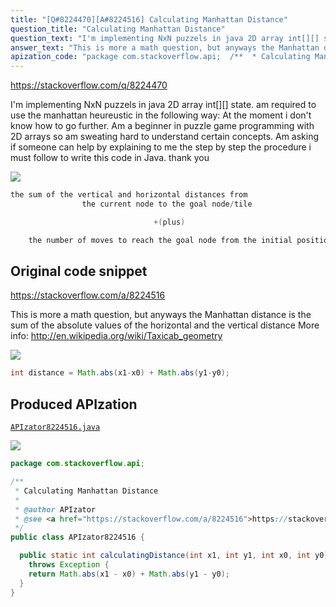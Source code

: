 ```yaml
---
title: "[Q#8224470][A#8224516] Calculating Manhattan Distance"
question_title: "Calculating Manhattan Distance"
question_text: "I'm implementing NxN puzzels in java 2D array int[][] state. am required to use the manhattan heureustic in the following way: At the moment i don't know how to go further. Am a beginner in puzzle game programming with 2D arrays so am sweating hard to understand certain concepts. Am asking if someone can help by explaining to me the step by step the procedure i must follow to write this code in Java. thank you"
answer_text: "This is more a math question, but anyways the Manhattan distance is the sum of the absolute values of the horizontal and the vertical distance More info: http://en.wikipedia.org/wiki/Taxicab_geometry"
apization_code: "package com.stackoverflow.api;  /**  * Calculating Manhattan Distance  *  * @author APIzator  * @see <a href=\"https://stackoverflow.com/a/8224516\">https://stackoverflow.com/a/8224516</a>  */ public class APIzator8224516 {    public static int calculatingDistance(int x1, int y1, int x0, int y0)     throws Exception {     return Math.abs(x1 - x0) + Math.abs(y1 - y0);   } }"
---
```


https://stackoverflow.com/q/8224470

I&#x27;m implementing NxN puzzels in java 2D array int[][] state. am required to use the manhattan heureustic in the following way:
At the moment i don&#x27;t know how to go further. Am a beginner in puzzle game programming with 2D arrays so am sweating hard to understand certain concepts.
Am asking if someone can help by explaining to me the step by step the procedure i must follow to write this code in Java.
thank you


<div class="code-logo"><img src="/stackoverflow.png" /></div>

```java
the sum of the vertical and horizontal distances from 
                the current node to the goal node/tile

                                +(plus)

    the number of moves to reach the goal node from the initial position
```


## Original code snippet

https://stackoverflow.com/a/8224516

This is more a math question, but anyways the Manhattan distance is the sum of the absolute values of the horizontal and the vertical distance
More info: http://en.wikipedia.org/wiki/Taxicab_geometry

<div class="code-logo"><img src="/stackoverflow.png" /></div>

```java
int distance = Math.abs(x1-x0) + Math.abs(y1-y0);
```

## Produced APIzation

[`APIzator8224516.java`](https://github.com/pasqualesalza/apization-temp-data/raw/master/search/APIzator8224516.java)

<div class="code-logo"><img src="/apizator.png" /></div>

```java
package com.stackoverflow.api;

/**
 * Calculating Manhattan Distance
 *
 * @author APIzator
 * @see <a href="https://stackoverflow.com/a/8224516">https://stackoverflow.com/a/8224516</a>
 */
public class APIzator8224516 {

  public static int calculatingDistance(int x1, int y1, int x0, int y0)
    throws Exception {
    return Math.abs(x1 - x0) + Math.abs(y1 - y0);
  }
}

```